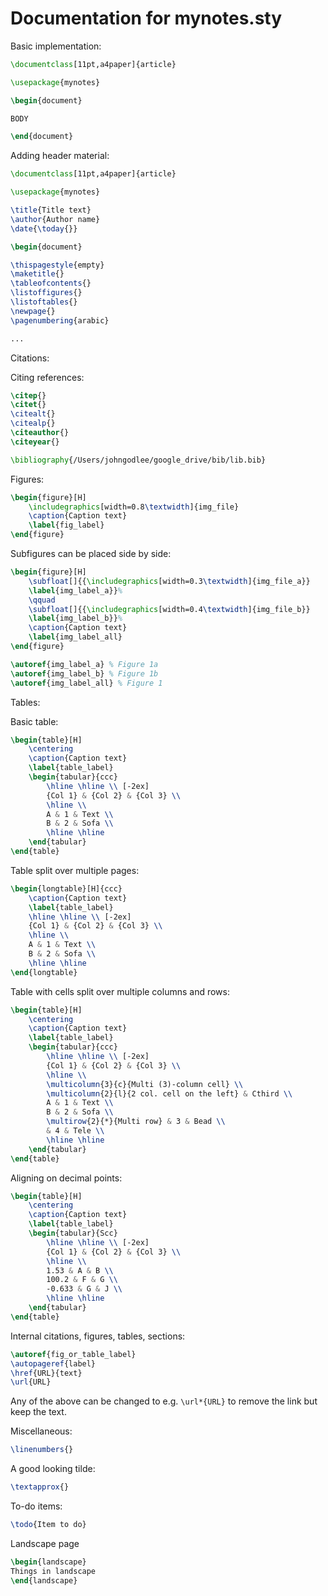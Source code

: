 # Documentation for mynotes.sty

Basic implementation:

```tex
\documentclass[11pt,a4paper]{article}

\usepackage{mynotes}

\begin{document}

BODY

\end{document}
```

Adding header material:

```tex
\documentclass[11pt,a4paper]{article}

\usepackage{mynotes}

\title{Title text}
\author{Author name}
\date{\today{}}

\begin{document}

\thispagestyle{empty}
\maketitle{}
\tableofcontents{}
\listoffigures{}
\listoftables{}
\newpage{}
\pagenumbering{arabic}

...
```

Citations:

Citing references:

```tex
\citep{}
\citet{}
\citealt{}
\citealp{}
\citeauthor{}
\citeyear{}

\bibliography{/Users/johngodlee/google_drive/bib/lib.bib}
```

Figures:

```tex
\begin{figure}[H]
	\includegraphics[width=0.8\textwidth]{img_file}
	\caption{Caption text}
	\label{fig_label}
\end{figure}
```

Subfigures can be placed side by side:

```tex
\begin{figure}[H]
	\subfloat[]{{\includegraphics[width=0.3\textwidth]{img_file_a}}
	\label{img_label_a}}%
    \qquad
	\subfloat[]{{\includegraphics[width=0.4\textwidth]{img_file_b}}
	\label{img_label_b}}%
	\caption{Caption text}
	\label{img_label_all}
\end{figure}

\autoref{img_label_a} % Figure 1a
\autoref{img_label_b} % Figure 1b
\autoref{img_label_all} % Figure 1
```

Tables:

Basic table:

```tex
\begin{table}[H]
	\centering
	\caption{Caption text}
	\label{table_label}
	\begin{tabular}{ccc}
		\hline \hline \\ [-2ex]
		{Col 1} & {Col 2} & {Col 3} \\
		\hline \\
		A & 1 & Text \\
		B & 2 & Sofa \\
		\hline \hline
	\end{tabular}
\end{table}
```

Table split over multiple pages:

```tex
\begin{longtable}[H]{ccc}
	\caption{Caption text}
	\label{table_label}
	\hline \hline \\ [-2ex]
	{Col 1} & {Col 2} & {Col 3} \\
	\hline \\
	A & 1 & Text \\
	B & 2 & Sofa \\
	\hline \hline
\end{longtable}
```

Table with cells split over multiple columns and rows:

```tex
\begin{table}[H]
	\centering
	\caption{Caption text}
	\label{table_label}
	\begin{tabular}{ccc}
		\hline \hline \\ [-2ex]
		{Col 1} & {Col 2} & {Col 3} \\
		\hline \\
		\multicolumn{3}{c}{Multi (3)-column cell} \\
		\multicolumn{2}{l}{2 col. cell on the left} & Cthird \\
		A & 1 & Text \\
		B & 2 & Sofa \\
		\multirow{2}{*}{Multi row} & 3 & Bead \\
    	& 4 & Tele \\
		\hline \hline
	\end{tabular}
\end{table}
```

Aligning on decimal points:

```tex
\begin{table}[H]
	\centering
	\caption{Caption text}
	\label{table_label}
	\begin{tabular}{Scc}
		\hline \hline \\ [-2ex]
		{Col 1} & {Col 2} & {Col 3} \\
		\hline \\
		1.53 & A & B \\
		100.2 & F & G \\
		-0.633 & G & J \\
		\hline \hline
	\end{tabular}
\end{table}
```

Internal citations, figures, tables, sections:

```tex
\autoref{fig_or_table_label}
\autopageref{label}
\href{URL}{text}
\url{URL}
```

Any of the above can be changed to e.g. `\url*{URL}` to remove the link but keep the text.

Miscellaneous:

```tex
\linenumbers{}
```

A good looking tilde: 

```tex
\textapprox{}
```

To-do items:

```tex
\todo{Item to do}
```

Landscape page

```tex
\begin{landscape}
Things in landscape
\end{landscape}
```

